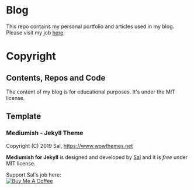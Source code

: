 # Blog
This repo contains my personal portfolio and articles used in my blog. Please visit my job [here](https://codercampos.github.io/blog).


# Copyright
## Contents, Repos and Code
The content of my blog is for educational purposes. It's under the MIT license.

## Template
### Mediumish - Jekyll Theme

Copyright (C) 2019 Sal, https://www.wowthemes.net

**Mediumish for Jekyll** is designed and developed by [Sal](https://www.wowthemes.net) and it is *free* under MIT license. 

Support Sal's job here:<br/>
<a href="https://www.wowthemes.net/donate/" target="_blank"><img src="https://www.buymeacoffee.com/assets/img/custom_images/orange_img.png" alt="Buy Me A Coffee" style="height: auto !important;width: auto !important;" ></a>

